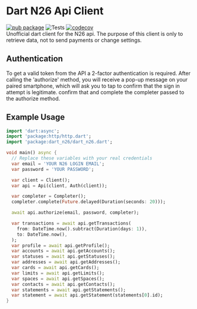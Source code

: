 # Dart N26 Api Client
[![pub package](https://img.shields.io/pub/v/dart_n26.svg)](https://pub.dev/packages/dart_n26) ![Tests](https://github.com/fgehrlicher/dart-n26/workflows/Tests/badge.svg) [![codecov](https://codecov.io/gh/fgehrlicher/dart-n26/branch/master/graph/badge.svg)](https://codecov.io/gh/fgehrlicher/dart-n26)  
Unofficial dart client for the N26 api. The purpose of this client is only to retrieve data, 
not to send payments or change settings.

## Authentication
To get a valid token from the API a 2-factor authentication is required. 
After calling the 'authorize' method, you will receive a pop-up message on your paired smartphone, 
which will ask you to tap to confirm that the sign in attempt is legitimate. confirm that and complete 
the completer passed to the authorize method. 

## Example Usage
```dart
import 'dart:async';
import 'package:http/http.dart';
import 'package:dart_n26/dart_n26.dart';

void main() async {
  // Replace these variables with your real credentials
  var email = 'YOUR N26 LOGIN EMAIL';
  var password = 'YOUR PASSWORD';

  var client = Client();
  var api = Api(client, Auth(client));

  var completer = Completer();
  completer.complete(Future.delayed(Duration(seconds: 20)));

  await api.authorize(email, password, completer);

  var transactions = await api.getTransactions(
    from: DateTime.now().subtract(Duration(days: 1)),
    to: DateTime.now(),
  );
  var profile = await api.getProfile();
  var accounts = await api.getAccounts();
  var statuses = await api.getStatuses();
  var addresses = await api.getAddresses();
  var cards = await api.getCards();
  var limits = await api.getLimits();
  var spaces = await api.getSpaces();
  var contacts = await api.getContacts();
  var statements = await api.getStatements();
  var statement = await api.getStatement(statements[0].id);
}
```
